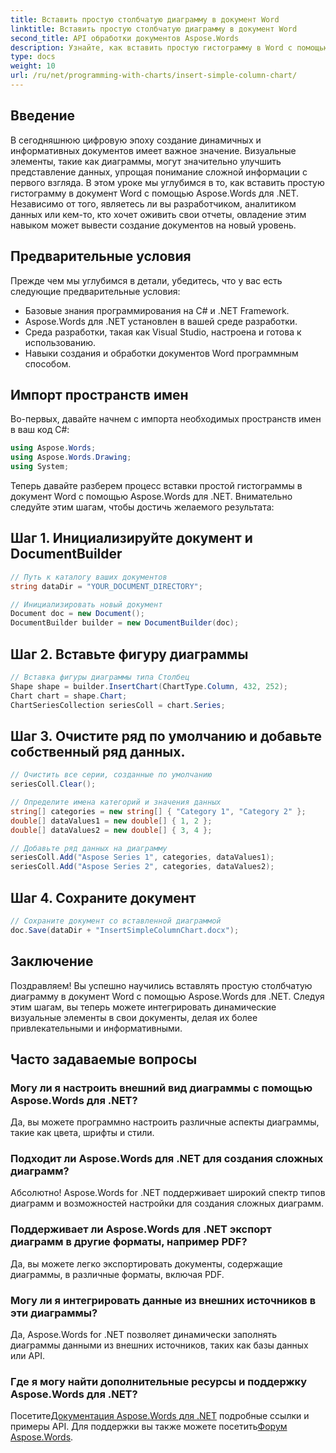 ```yaml
---
title: Вставить простую столбчатую диаграмму в документ Word
linktitle: Вставить простую столбчатую диаграмму в документ Word
second_title: API обработки документов Aspose.Words
description: Узнайте, как вставить простую гистограмму в Word с помощью Aspose.Words для .NET. Улучшите свои документы с помощью динамических визуальных представлений данных.
type: docs
weight: 10
url: /ru/net/programming-with-charts/insert-simple-column-chart/
---
```

## Введение

В сегодняшнюю цифровую эпоху создание динамичных и информативных документов имеет важное значение. Визуальные элементы, такие как диаграммы, могут значительно улучшить представление данных, упрощая понимание сложной информации с первого взгляда. В этом уроке мы углубимся в то, как вставить простую гистограмму в документ Word с помощью Aspose.Words для .NET. Независимо от того, являетесь ли вы разработчиком, аналитиком данных или кем-то, кто хочет оживить свои отчеты, овладение этим навыком может вывести создание документов на новый уровень.

## Предварительные условия

Прежде чем мы углубимся в детали, убедитесь, что у вас есть следующие предварительные условия:

- Базовые знания программирования на C# и .NET Framework.
- Aspose.Words для .NET установлен в вашей среде разработки.
- Среда разработки, такая как Visual Studio, настроена и готова к использованию.
- Навыки создания и обработки документов Word программным способом.

## Импорт пространств имен

Во-первых, давайте начнем с импорта необходимых пространств имен в ваш код C#:

```csharp
using Aspose.Words;
using Aspose.Words.Drawing;
using System;
```

Теперь давайте разберем процесс вставки простой гистограммы в документ Word с помощью Aspose.Words для .NET. Внимательно следуйте этим шагам, чтобы достичь желаемого результата:

## Шаг 1. Инициализируйте документ и DocumentBuilder

```csharp
// Путь к каталогу ваших документов
string dataDir = "YOUR_DOCUMENT_DIRECTORY";

// Инициализировать новый документ
Document doc = new Document();
DocumentBuilder builder = new DocumentBuilder(doc);
```

## Шаг 2. Вставьте фигуру диаграммы

```csharp
// Вставка фигуры диаграммы типа Столбец
Shape shape = builder.InsertChart(ChartType.Column, 432, 252);
Chart chart = shape.Chart;
ChartSeriesCollection seriesColl = chart.Series;
```

## Шаг 3. Очистите ряд по умолчанию и добавьте собственный ряд данных.

```csharp
// Очистить все серии, созданные по умолчанию
seriesColl.Clear();

// Определите имена категорий и значения данных
string[] categories = new string[] { "Category 1", "Category 2" };
double[] dataValues1 = new double[] { 1, 2 };
double[] dataValues2 = new double[] { 3, 4 };

// Добавьте ряд данных на диаграмму
seriesColl.Add("Aspose Series 1", categories, dataValues1);
seriesColl.Add("Aspose Series 2", categories, dataValues2);
```

## Шаг 4. Сохраните документ

```csharp
// Сохраните документ со вставленной диаграммой
doc.Save(dataDir + "InsertSimpleColumnChart.docx");
```

## Заключение

Поздравляем! Вы успешно научились вставлять простую столбчатую диаграмму в документ Word с помощью Aspose.Words для .NET. Следуя этим шагам, вы теперь можете интегрировать динамические визуальные элементы в свои документы, делая их более привлекательными и информативными.

## Часто задаваемые вопросы

### Могу ли я настроить внешний вид диаграммы с помощью Aspose.Words для .NET?
Да, вы можете программно настроить различные аспекты диаграммы, такие как цвета, шрифты и стили.

### Подходит ли Aspose.Words для .NET для создания сложных диаграмм?
Абсолютно! Aspose.Words for .NET поддерживает широкий спектр типов диаграмм и возможностей настройки для создания сложных диаграмм.

### Поддерживает ли Aspose.Words для .NET экспорт диаграмм в другие форматы, например PDF?
Да, вы можете легко экспортировать документы, содержащие диаграммы, в различные форматы, включая PDF.

### Могу ли я интегрировать данные из внешних источников в эти диаграммы?
Да, Aspose.Words for .NET позволяет динамически заполнять диаграммы данными из внешних источников, таких как базы данных или API.

### Где я могу найти дополнительные ресурсы и поддержку Aspose.Words для .NET?
 Посетите[Документация Aspose.Words для .NET](https://reference.aspose.com/words/net/) подробные ссылки и примеры API. Для поддержки вы также можете посетить[Форум Aspose.Words](https://forum.aspose.com/c/words/8).